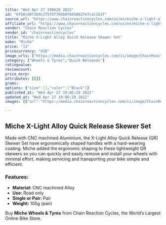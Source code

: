 ```yaml
---
title: "Wed Apr 27 190629 2022"
id: "6fb0cd6f3b9c2f5f5f795b8f6650b27e7cac163f"
source_url: "https://www.chainreactioncycles.com/us/en/miche-x-light-alloy-quick-release-skewer-set/rp-prod164288"
affiliate_url: "https://www.chainreactioncycles.com/us/en/miche-x-light-alloy-quick-release-skewer-set/rp-prod164288"
vendor: "Chain Reaction Cycles"
vendor_id: "chainreactioncycles"
title: "Miche X-Light Alloy Quick Release Skewer Set"
make: "Miche"
price: "11"
pricecurrency: "USD"
image_urls: ["https://media.chainreactioncycles.com/is/image/ChainReactionCycles/prod164288_Black_NE_01?wid=500&hei=505"]
category: ["Wheels & Tyres","Quick Releases"]
ratingvalue: 
reviewcount: 
price_msrp: 
attributes: [[]]
grams: 
options: {"size":[],"color":["Black"]}
published_at: "Wed Apr 27 19:06:29 2022"
updated_at: "Wed Apr 27 19:06:29 2022"
images: [{"url":"https://media.chainreactioncycles.com/is/image/ChainReactionCycles/prod164288_Black_NE_01?wid=500&hei=505","path":"full/bc39196328d11b4d8b30a25b3d4792e8b2346459.jpg","checksum":"87b63440c141b8c47db0f7657a86d0b3","status":"downloaded"}]

---
```

<h2 class="from-description-field">Miche X-Light Alloy Quick Release Skewer Set</h2>
<p>Made with CNC machined Aluminium, the X-Light Alloy Quick Release (QR) Skewer Set have ergonomically shaped handles with a hard-wearing coating. Miche added the ergonomic shaping to these lightweight QR skewers so you can quickly and easily remove and install your wheels with minimal effort, making servicing and transporting your bike simple and efficient.</p>
<h3>Features:</h3><ul><li><strong>Material:</strong> CNC machined Alloy</li>
 <li><strong>Use:</strong> Road only</li>
 <li><strong>Single or Pair:</strong> Pair</li>
 <li><strong>Weight:</strong> 105g (pair)</li></ul><p class="from-description-field">Buy <strong>Miche Wheels & Tyres</strong> from Chain Reaction Cycles, the World&rsquo;s Largest Online Bike Store.</p>
